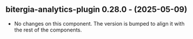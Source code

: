   ## bitergia-analytics-plugin 0.28.0 - (2025-05-09)
  
  * No changes on this component. The version is bumped to align it
    with the rest of the components.
